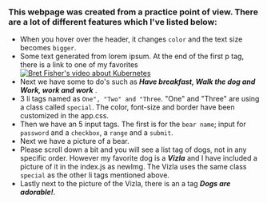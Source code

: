 ### This webpage was created from a practice point of view. There are a lot of different features which I've listed below:

- When you hover over the header, it changes `color` and the text size becomes `bigger`.
- Some text generated from lorem ipsum. At the end of the first p tag, there is a link to one of my favorites [![Bret Fisher's video about Kubernetes](http://img.youtube.com/vi/4CzG4Uqd9jM)](http://www.youtube.com/watch?v=4CzG4Uqd9jM)
- Next we have some to do's such as ***Have breakfast, Walk the dog and Work, work and work*** .
- 3 li tags named as `One", "Two" and "Three`. "One" and "Three" are using a class called `special`. The color, font-size and border have been customized in the app.css.
- Then we have an 5 input tags. The first is for the `bear name`; input for `password` and a `checkbox`, a `range` and a `submit`.
- Next we have a picture of a bear.
- Please scroll down a bit and you will see a list tag of dogs, not in any specific order. However my favorite dog is a ***Vizla*** and I have included a picture of it in the index.js as newImg.
  The Vizla uses the same class `special` as the other li tags mentioned above.  
- Lastly next to the picture of the Vizla, there is an a tag ***Dogs are adorable!***.


